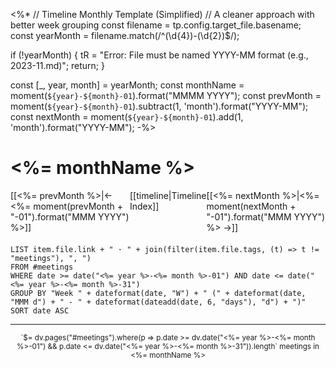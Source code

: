 <%*
// Timeline Monthly Template (Simplified)
// A cleaner approach with better week grouping
const filename = tp.config.target_file.basename;
const yearMonth = filename.match(/^(\d{4})-(\d{2})$/);

if (!yearMonth) {
    tR = "Error: File must be named YYYY-MM format (e.g., 2023-11.md)";
    return;
}

const [_, year, month] = yearMonth;
const monthName = moment(`${year}-${month}-01`).format("MMMM YYYY");
const prevMonth = moment(`${year}-${month}-01`).subtract(1, 'month').format("YYYY-MM");
const nextMonth = moment(`${year}-${month}-01`).add(1, 'month').format("YYYY-MM");
-%>
# <%= monthName %>

<div style="display: flex; justify-content: space-between; margin-bottom: 20px;">
  <span>[[<%= prevMonth %>|← <%= moment(prevMonth + "-01").format("MMM YYYY") %>]]</span>
  <span>[[timeline|Timeline Index]]</span>
  <span>[[<%= nextMonth %>|<%= moment(nextMonth + "-01").format("MMM YYYY") %> →]]</span>
</div>

```dataview
LIST item.file.link + " · " + join(filter(item.file.tags, (t) => t != "meetings"), ", ")
FROM #meetings
WHERE date >= date("<%= year %>-<%= month %>-01") AND date <= date("<%= year %>-<%= month %>-31")
GROUP BY "Week " + dateformat(date, "W") + " (" + dateformat(date, "MMM d") + " - " + dateformat(dateadd(date, 6, "days"), "d") + ")"
SORT date ASC
```

---
<div style="text-align: center; color: var(--text-muted);">
  <small>`$= dv.pages("#meetings").where(p => p.date >= dv.date("<%= year %>-<%= month %>-01") && p.date <= dv.date("<%= year %>-<%= month %>-31")).length` meetings in <%= monthName %></small>
</div>